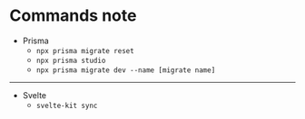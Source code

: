 # Commands note

- Prisma
  - `npx prisma migrate reset`
  - `npx prisma studio`
  - `npx prisma migrate dev --name [migrate name]`
---
- Svelte
  - `svelte-kit sync`
